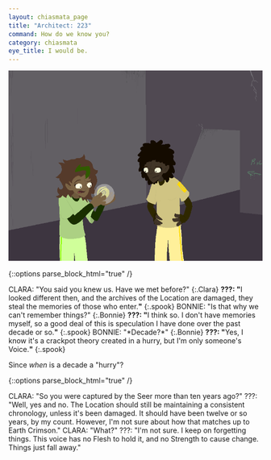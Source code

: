 ```yaml
---
layout: chiasmata_page
title: "Architect: 223"
command: How do we know you?
category: chiasmata
eye_title: I would be.
---
```


![223](/chiasmata/images/narrative/223.png)

{::options parse_block_html="true" /}
<div class="dialogue">
CLARA: "You said you knew us. Have we met before?" 
{:.Clara}
<b>???: "</b>I looked different then, and the archives of the Location are damaged, they steal the memories of those who enter.<b>"</b> 
{:.spook}
BONNIE: "Is that why we can't remember things?" 
{:.Bonnie}
<b>???: "</b>I think so. I don't have memories myself, so a good deal of this is speculation I have done over the past decade or so.<b>"</b> 
{:.spook}
BONNIE: "*Decade?*" 
{:.Bonnie}
<b>???: "</b>Yes, I know it's a crackpot theory created in a hurry, but I'm only someone's Voice.<b>"</b> 
{:.spook}
</div>

Since *when* is a decade a "hurry"?

{::options parse_block_html="true" /}
<div class="dialogue">
CLARA: "So you were captured by the Seer more than ten years ago?"
???: "Well, yes and no. The Location should still be maintaining a consistent chronology, unless it's been damaged. It should have been twelve or so years, by my count. However, I'm not sure about how that matches up to Earth Crimson."
CLARA: "What?"
???: "I'm not sure. I keep on forgetting things. This voice has no Flesh to hold it, and no Strength to cause change. Things just fall away."
</div>